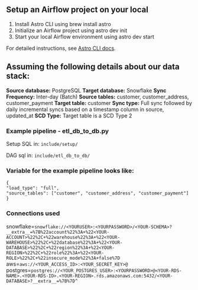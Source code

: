 ## Setup an Airflow project on your local

1. Install Astro CLI using brew install astro
2. Initialize an Airflow project using astro dev init
3. Start your local Airflow environment using astro dev start

For detailed instructions, see [Astro CLI docs](https://docs.astronomer.io/astro/cli/overview).

## Assuming the following details about our data stack:

**Source database:** PostgreSQL
**Target database:** Snowflake
**Sync Frequency:** Inter-day (Batch)
**Source tables:** customer, customer_address, customer_payment
**Target table:** customer
**Sync type:** Full sync followed by daily incremental syncs based on a timestamp column in source, updated_at
**SCD Type:** Target table is a SCD Type 2

### Example pipeline - etl_db_to_db.py

Setup SQL in: `include/setup/`

DAG sql in: `include/etl_db_to_db/`

### Variable for the example pipeline looks like:

```
{
"load_type": "full",
"source_tables": ["customer", "customer_address", "customer_payment"]
}
```

### Connections used

snowflake=`snowflake://<YOURUSER>:<YOURPASSWORD>/<YOUR-SCHEMA>?__extra__=%7B%22account%22%3A+%22<YOUR-ACCOUNT>%22%2C+%22warehouse%22%3A+%22<YOUR-WAREHOUSE>%22%2C+%22database%22%3A+%22<YOUR-DATABASE>%22%2C+%22region%22%3A+%22<YOUR-REGION>%22%2C+%22role%22%3A+%22<YOUR-ROLE>%22%2C+%22insecure_mode%22%3A+false%7D`
aws=`aws://<YOUR_ACCESS_ID>:<YOUR_SECRET_KEY>@`
postgres=`postgres://<YOUR_POSTGRES_USER>:<YOURPASSWORD>@<YOUR-RDS-NAME>.<YOUR-RDS-ID>.<YOUR-REGION>.rds.amazonaws.com:5432/<YOUR-DATABASE>?__extra__=%7B%7D^`
